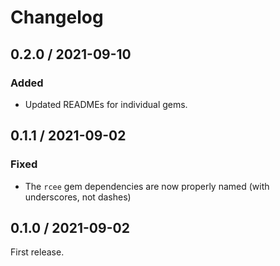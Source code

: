 # Changelog

## 0.2.0 / 2021-09-10

### Added

- Updated READMEs for individual gems.


## 0.1.1 / 2021-09-02

### Fixed

- The `rcee` gem dependencies are now properly named (with underscores, not dashes)


## 0.1.0 / 2021-09-02

First release.
